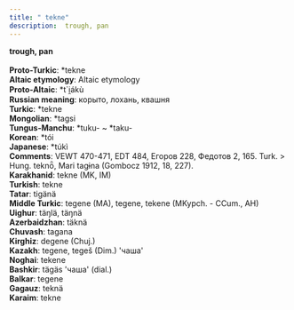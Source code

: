 ```yaml
---
title: " tekne"
description:  trough, pan
---
```

<p data-pagefind-weight="0.5">
<strong> trough, pan</strong><br><br>
<strong>Proto-Turkic</strong>:  *tekne<br>
<strong>Altaic etymology</strong>:  Altaic etymology<br>
<strong> Proto-Altaic</strong>:  *t`i̯ákù<br>
<strong>Russian meaning</strong>:  корыто, лохань, квашня<br>
<strong>Turkic</strong>:  *tekne<br>
<strong>Mongolian</strong>:  *tagsi<br>
<strong>Tungus-Manchu</strong>:  *tuku- ~ *taku-<br>
<strong>Korean</strong>:  *tói<br>
<strong>Japanese</strong>:  *túkì<br>
<strong>Comments</strong>:  VEWT 470-471, EDT 484, Егоров 228, Федотов 2, 165. Turk. > Hung. teknȫ, Mari tagɨna (Gombocz 1912, 18, 227).<br>
<strong>Karakhanid</strong>:  tekne (MK, IM)<br>
<strong>Turkish</strong>:  tekne<br>
<strong>Tatar</strong>:  tigänä<br>
<strong>Middle Turkic</strong>:  tegene (MA), tegene, tekene (MKypch. - CCum., AH)<br>
<strong>Uighur</strong>:  täŋlä, täŋnä<br>
<strong>Azerbaidzhan</strong>:  täknä<br>
<strong>Chuvash</strong>:  tagana<br>
<strong>Kirghiz</strong>:  degene (Chuj.)<br>
<strong>Kazakh</strong>:  tegene, tegeš (Dim.) 'чаша'<br>
<strong>Noghai</strong>:  tekene<br>
<strong>Bashkir</strong>:  tägäs 'чаша' (dial.)<br>
<strong>Balkar</strong>:  tegene<br>
<strong>Gagauz</strong>:  teknä<br>
<strong>Karaim</strong>:  tekne<br>

</p>
